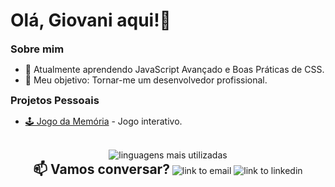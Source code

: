 
<h1>Olá, Giovani aqui!👋</h1>
<h3 style="display:inline;">Sobre mim</h3>

  <ul>
    <li>🌱 Atualmente aprendendo JavaScript Avançado e Boas Práticas de CSS.</li>
    <li>🎯 Meu objetivo: Tornar-me um desenvolvedor profissional.</li>
  </ul>

<h3 style="display:inline;">Projetos Pessoais</h3>

<ul>
  <li> <a href="https://github.com/GiovaniLeal/memory-game">🕹️ Jogo da Memória</a> - Jogo interativo.</li>
</ul>
<br>
<div align="center">
  <img src="https://github-readme-stats-git-masterrstaa-rickstaa.vercel.app/api/top-langs/?username=giovaniLeal&layout=compact&bg_color=000&border_color=30A3DC&title_color=E94D5F&text_color=FFF" alt="linguagens mais utilizadas" >
</div>

<div align="center">
  <h2 style="display:inline;">📫 Vamos conversar?</h2>
  <img src="https://img.shields.io/badge/Gmail-333333?style=for-the-badge&logo=gmail&logoColor=red)](mailto:giovaniandradeleal@gmail.com" alt="link to email"> <img src="https://img.shields.io/badge/LinkedIn-0077B5?style=for-the-badge&logo=linkedin&logoColor=white)](https://www.linkedin.com/in/giovani-leal-21765a211/" alt="link to linkedin">

</div>



  





  

  

